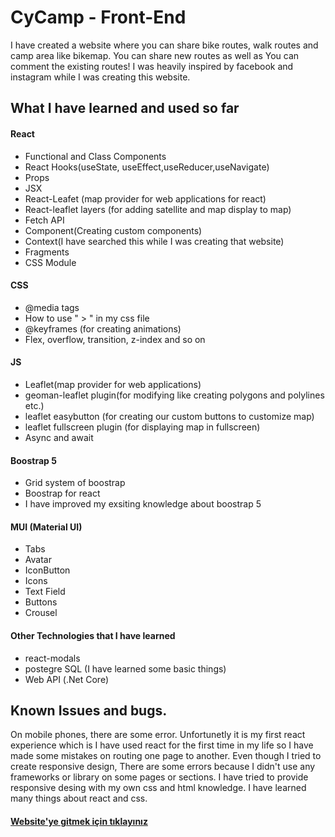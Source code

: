 # CyCamp - Front-End

I have created a website where you can share bike routes, walk routes and camp area like bikemap. You can share new routes as well as You can comment the existing routes! I was heavily inspired by facebook and instagram while I was creating this website.


## What I have learned and used so far

#### React

* Functional and Class Components
* React Hooks(useState, useEffect,useReducer,useNavigate)
* Props
* JSX
* React-Leafet (map provider for web applications for react)
* React-leaflet layers (for adding satellite and map display to map)
* Fetch API 
* Component(Creating custom components)
* Context(I have searched this while I was creating that website)
* Fragments
* CSS Module

#### CSS

* @media tags
* How to use " > " in my css file
* @keyframes (for creating animations)
* Flex, overflow, transition, z-index and so on 

#### JS

* Leaflet(map provider for web applications)
* geoman-leaflet plugin(for modifying like creating polygons and polylines etc.)
* leaflet easybutton (for creating our custom buttons to customize map)
* leaflet fullscreen plugin (for displaying map in fullscreen)
* Async and await

#### Boostrap 5

* Grid system of boostrap
* Boostrap for react
* I have improved my exsiting knowledge about boostrap 5

#### MUI (Material UI)

* Tabs
* Avatar
* IconButton
* Icons
* Text Field
* Buttons
* Crousel

#### Other Technologies that I have learned

* react-modals
* postegre SQL (I have learned some basic things)
* Web API (.Net Core)


## Known Issues and bugs.
On mobile phones, there are some error. Unfortunetly it is my first react experience which is I have used react for the first time in my life so I have made some mistakes on routing one page to another. Even though I tried to create responsive design, There are some errors because I didn't use any frameworks or library on some pages or sections. I have tried to provide responsive desing with my own css and html knowledge. I have learned many things about react and css. 




#### [Website'ye gitmek için tıklayınız](https://6314e747063a091c48a88f3c--unique-kataifi-950851.netlify.app/)

